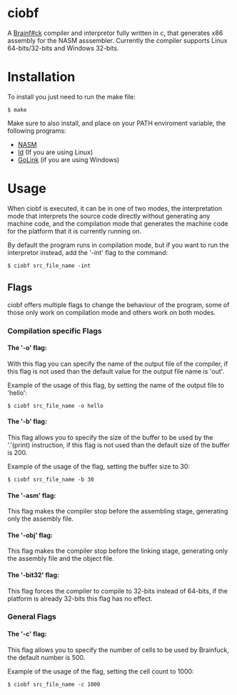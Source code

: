 # ciobf
A [Brainf#ck](https://en.wikipedia.org/wiki/Brainfuck) compiler and interpretor fully written in c, that generates x86 assembly for the NASM asssembler.
Currently the compiler supports Linux 64-bits/32-bits and Windows 32-bits.

# Installation
To install you just need to run the make file:
```
$ make
```
Make sure to also install, and place on your PATH enviroment variable, the following programs: 
* [NASM](https://nasm.us/)
* [ld](https://linux.die.net/man/1/ld) (If you are using Linux)
* [GoLink](http://godevtool.com/) (if you are using Windows)

# Usage

When ciobf is executed, it can be in one of two modes, the interpretation mode that interprets the source code directly without generating any machine code, and the compilation mode that generates the machine code for the platform that it is currently running on.

By default the program runs in compilation mode, but if you want to run the interpretor instead, add the '-int' flag to the command:
```
$ ciobf src_file_name -int 
```

## Flags

ciobf offers multiple flags to change the behaviour of the program, some of those only work on compilation mode and others work on both modes.

### Compilation specific Flags

#### The '-o' flag:

With this flag you can specify the name of the output file of the compiler, if this flag is not used than the default value for the output file name is 'out'.

Example of the usage of this flag, by setting the name of the output file to 'hello':
```
$ ciobf src_file_name -o hello
```

#### The '-b' flag:

This flag allows you to specify the size of the buffer to be used by the '.'(print) instruction, if this flag is not used than the default size of the buffer is 200. 

Example of the usage of the flag, setting the buffer size to 30:
```
$ ciobf src_file_name -b 30
```

#### The '-asm' flag:

This flag makes the compiler stop before the assembling stage, generating only the assembly file. 

#### The '-obj' flag:

This flag makes the compiler stop before the linking stage, generating only the assembly file and the object file.

#### The '-bit32' flag:

This flag forces the compiler to compile to 32-bits instead of 64-bits, if the platform is already 32-bits this flag has no effect.  

### General Flags

#### The '-c' flag:

This flag allows you to specify the number of cells to be used by Brainfuck, the default number is 500. 

Example of the usage of the flag, setting the cell count to 1000:
```
$ ciobf src_file_name -c 1000
```

